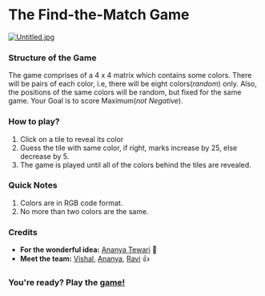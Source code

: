 # The Find-the-Match Game

[![Untitled.jpg](https://i.postimg.cc/c44LzVK0/Untitled.jpg)](https://postimg.cc/Jtv8DYc2)

### Structure of the Game

The game comprises of a 4 x 4 matrix which contains some colors. There will be pairs of each color, i.e, there will be eight colors(_random_) only. Also, the positions of the same colors will be random, but fixed for the same game. Your Goal is to score Maximum(_not Negative_).

### How to play?

1. Click on a tile to reveal its color
2. Guess the tile with same color, if right, marks increase by 25, else decrease by 5.
3. The game is played until all of the colors behind the tiles are revealed.

### Quick Notes

1. Colors are in RGB code format.
2. No more than two colors are the same.

### Credits

* **For the wonderful idea:** [Ananya Tewari](https://github.com/antew7) :tada:
* **Meet the team:** [Vishal](https://github.com/i-vishi), [Ananya](https://github.com/antew7), [Ravi](https://github.com/ravivarshney01) :+1:

### You're ready? Play the [game!](https://bit.ly/2OThE6Y)
